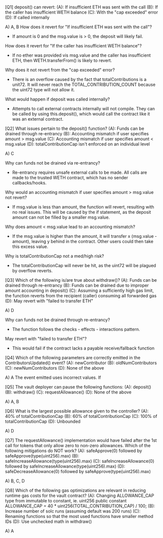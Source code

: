 [Q1] deposit() can revert:
(A): If insufficient ETH was sent with the call
(B): If the caller has insufficient WETH balance
(C): With the "cap exceeded" error
(D): If called internally

A) A, B
How does it revert for "If insufficient ETH was sent with the call"?
- If amount is 0 and the msg.value is > 0, the deposit will likely fail.

How does it revert for "If the caller has insufficient WETH balance"?
- If no ether was provided vis msg.value and the caller has insufficient ETH, then
WETH.transferFrom() is likely to revert.

Why does it not revert from the "cap exceeded" error?
- There is an overflow caused by the fact that totalContributions is a unit72. It
will never reach the TOTAL_CONTRIBUTION_COUNT because the uint72 type will not 
allow it.

What would happen if deposit was called internally?
- Attempts to call external contracts internally will not compile. They can be called
by using this.deposit(), which would call the contract like it was an external contract.


[Q2] What issues pertain to the deposit() function?
(A): Funds can be drained through re-entrancy
(B): Accounting mismatch if user specifies amount > msg.value
(C): Accounting mismatch if user specifies amount < msg.value
(D): totalContributionCap isn't enforced on an individual level

A) C

Why can funds not be drained via re-entrancy?
- Re-entrancy requires unsafe external calls to be made. All calls are made to the 
trusted WETH contract, which has no sender callbacks/hooks.

Why would an accounting mismatch if user specifies amount > msg.value not revert?
- If msg.value is less than amount, the function will revert, resulting with no
real issues. This will be caused by the if statement, as the deposit amount can not
be filled by a smaller msg.value.

Why does amount < msg.value lead to an accounting mismatch?
- If the msg.value is higher than the amount, it will transfer x (msg.value - amount),
leaving y behind in the contract. Other users could then take this excess value.

Why is totalContributionCap not a med/high risk?
- The totalContributionCap will never be hit, as the uint72 will be plagued by overflow
reverts.

[Q3] Which of the following is/are true about withdraw()?
(A): Funds can be drained through re-entrancy
(B): Funds can be drained due to improper amount accounting in deposit()
(C): Assuming a sufficiently high gas limit, the function reverts from the recipient (caller) consuming all forwarded gas
(D): May revert with "failed to transfer ETH"

A) D

Why can funds not be drained through re-entrancy?
- The function follows the checks - effects - interactions pattern. 

May revert with "failed to transfer ETH"?
- This would fail if the contract lacks a payable receive/fallback function

[Q4] Which of the following parameters are correctly emitted in the ContributorsUpdated() event?
(A): newContributor
(B): oldNumContributors
(C): newNumContributors
(D): None of the above

A) A
The event emitted uses incorrect values. If 

[Q5] The vault deployer can pause the following functions:
(A): deposit()
(B): withdraw()
(C): requestAllowance()
(D): None of the above

A) A, B

[Q6] What is the largest possible allowance given to the controller?
(A): 40% of totalContributionCap
(B): 60% of totalContributionCap
(C): 100% of totalContributionCap
(D): Unbounded

A) D

[Q7] The requestAllowance() implementation would have failed after the 1st call for tokens that only allow zero to non-zero allowances. Which of the following mitigations do NOT work?
(A): safeApprove(0) followed by safeApprove(type(uint256).max)
(B): safeIncreaseAllowance(type(uint256).max)
(C): safeIncreaseAllowance(0) followed by safeIncreaseAllowance(type(uint256).max)
(D): safeDecreaseAllowance(0) followed by safeApprove(type(uint256).max)

A) B, C, D

[Q8] Which of the following gas optimizations are relevant in reducing runtime gas costs for the vault contract?
(A): Changing ALLOWANCE_CAP type from immutable to constant, ie. uint256 public constant ALLOWANCE_CAP = 40 * uint256(TOTAL_CONTRIBUTION_CAP) / 100;
(B): Increase number of solc runs (assuming default was 200 runs)
(C): Renaming functions so that the most used functions have smaller method IDs
(D): Use unchecked math in withdraw()

A) A